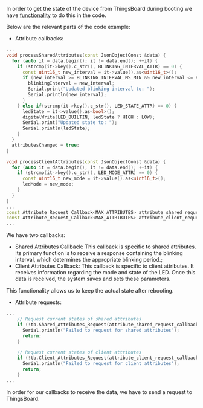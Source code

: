 In order to get the state of the device from ThingsBoard during booting we have [functionality](/docs/{{page.docsPrefix}}reference/mqtt-api/#request-attribute-values-from-the-server) to do this in the code.  

Below are the relevant parts of the code example:  

- Attribute callbacks:  
    
```cpp
...
void processSharedAttributes(const JsonObjectConst &data) {
  for (auto it = data.begin(); it != data.end(); ++it) {
    if (strcmp(it->key().c_str(), BLINKING_INTERVAL_ATTR) == 0) {
      const uint16_t new_interval = it->value().as<uint16_t>();
      if (new_interval >= BLINKING_INTERVAL_MS_MIN && new_interval <= BLINKING_INTERVAL_MS_MAX) {
        blinkingInterval = new_interval;
        Serial.print("Updated blinking interval to: ");
        Serial.println(new_interval);
      }
    } else if(strcmp(it->key().c_str(), LED_STATE_ATTR) == 0) {
      ledState = it->value().as<bool>();
      digitalWrite(LED_BUILTIN, ledState ? HIGH : LOW);
      Serial.print("Updated state to: ");
      Serial.println(ledState);
    }
  }
  attributesChanged = true;
}

void processClientAttributes(const JsonObjectConst &data) {
  for (auto it = data.begin(); it != data.end(); ++it) {
    if (strcmp(it->key().c_str(), LED_MODE_ATTR) == 0) {
      const uint16_t new_mode = it->value().as<uint16_t>();
      ledMode = new_mode;
    }
  }
}
...
const Attribute_Request_Callback<MAX_ATTRIBUTES> attribute_shared_request_callback(SHARED_ATTRIBUTES_LIST.cbegin(), SHARED_ATTRIBUTES_LIST.cend(), &processSharedAttributes);
const Attribute_Request_Callback<MAX_ATTRIBUTES> attribute_client_request_callback(CLIENT_ATTRIBUTES_LIST.cbegin(), CLIENT_ATTRIBUTES_LIST.cend(), &processClientAttributes);
...
```

We have two callbacks:
* Shared Attributes Callback: 
  This callback is specific to shared attributes. Its primary function is to receive a response containing the blinking interval, which determines the appropriate blinking period.;
* Client Attributes Callback: 
  This callback is specific to client attributes. It receives information regarding the mode and state of the LED. Once this data is received, the system saves and sets these parameters.

This functionality allows us to keep the actual state after rebooting.  

- Attribute requests:    
```cpp
...
    // Request current states of shared attributes
    if (!tb.Shared_Attributes_Request(attribute_shared_request_callback)) {
      Serial.println("Failed to request for shared attributes");
      return;
    }

    // Request current states of client attributes
    if (!tb.Client_Attributes_Request(attribute_client_request_callback)) {
      Serial.println("Failed to request for client attributes");
      return;
    }
...
``` 
In order for our callbacks to receive the data, we have to send a request to ThingsBoard.  